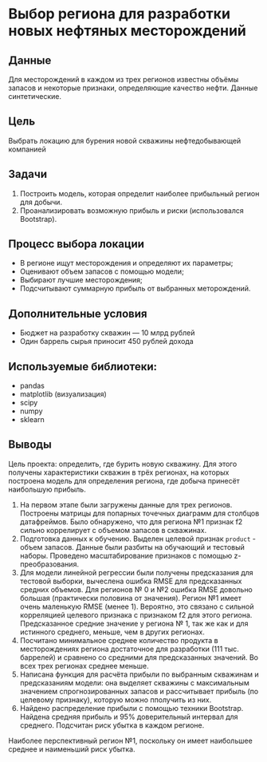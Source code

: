 # Выбор региона для разработки новых нефтяных месторождений

## Данные

Для месторождений в каждом из трех регионов известны объёмы запасов и некоторые признаки, определяющие качество нефти. Данные синтетические.

## Цель

Выбрать локацию для бурения новой скважины нефтедобывающей компанией

## Задачи

1. Построить модель, которая определит наиболее прибыльный регион для добычи. 
2. Проанализировать возможную прибыль и риски (использовался Bootstrap).

## Процесс выбора локации

- В регионе ищут месторождения и определяют их параметры;
- Оценивают объем запасов с помощью модели;
- Выбирают лучшие месторождения;
- Подсчитывают суммарную прибыль от выбранных меторождений.

## Дополнительные условия

- Бюджет на разработку скважин — 10 млрд рублей
- Один баррель сырья приносит 450 рублей дохода

## Используемые библиотеки:

- pandas
- matplotlib (визуализация)
- scipy
- numpy
- sklearn

## Выводы

Цель проекта: определить, где бурить новую скважину. Для этого получены характеристики скважин в трёх регионах, на которых построена модель для определения региона, где добыча принесёт наибольшую прибыль.

1. На первом этапе были загружены данные для трех регионов. Построены матрицы для попарных точечных диаграмм для столбцов датафреймов. Было обнаружено, что для региона №1 признак f2 сильно коррелирует с объемом запасов в скважинах. 
2. Подготовка данных к обучению. Выделен целевой признак `product` - объем запасов. Данные были разбиты на обучающий и тестовый наборы. Проведено масштабирование признаков с помощью z-преобразования.
3. Для модели линейной регрессии были получены предсказания для тестовой выборки, вычеслена ошибка RMSE для предсказанных средних объемов. Для регионов № 0 и №2 ошибка RMSE довольно большая (практически половина от значения). Регион №1 имеет очень маленькую RMSE (менее 1). Вероятно, это связано с сильной корреляцией целевого признака с признаком f2 для этого региона. Предсказанное средние значение у региона № 1, так же как и для истинного среднего, меньше, чем в других регионах.
4. Посчитано минимальное среднее количество продукта в месторождениях региона достаточное для разработки (111 тыс. баррелей) и сравнено со средними для предсказанных значений. Во всех трех регионах среднее меньше.
5. Написана функция для расчёта прибыли по выбранным скважинам и предсказаниям модели: она выделяет скважины с максимальным значением спрогнозированных запасов и рассчитывает прибыль (по целевому признаку), которую можно пполучить из них.
6. Найдено распределение прибыли с помощью техники Bootstrap. Найдена средняя прибыль и 95% доверительный интервал для среднего. Подсчитан риск убытка в каждом регионе.

Наиболее перспективный регион №1, поскольку он имеет наибольшее среднее и наименьший риск убытка.